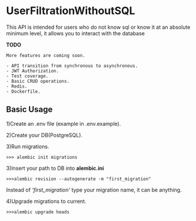 UserFiltrationWithoutSQL
===========

This API is intended for users who do not know sql or know it at an absolute minimum level, it allows you to interact with the database


**TODO**
~~~~
More features are coming soon.

- API transition from synchronous to asynchronous.
- JWT Authorization.
- Test coverage.
- Basic CRUD operations.
- Redis.
- Dockerfile.
~~~~

Basic Usage
-----------
1)Сreate an .env file (example in .env.example).

2)Create your DB(PostgreSQL).

3)Run migrations.

`>>> alembic init migrations`

3)Insert your path to DB into **alembic.ini**

`>>>alembic revision --autogenerate -m "first_migration"
`

Instead of _'first_migration'_ type your migration name, it can be anything.

4)Upgrade migrations to current.

`>>>alembic upgrade heads`